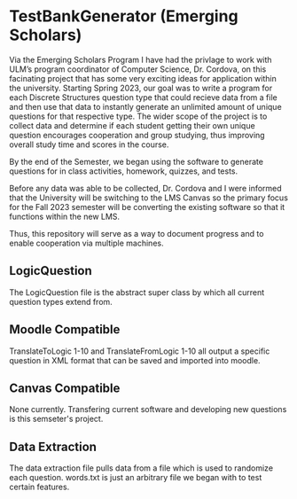 # TestBankGenerator (Emerging Scholars)

Via the Emerging Scholars Program I have had the privlage to work with ULM’s program coordinator of Computer Science, Dr. Cordova, on this facinating project that has some very exciting ideas for application within the university. Starting Spring 2023, our goal was to write a program for each Discrete Structures question type that could recieve data from a file and then use that data to instantly generate an unlimited amount of unique questions for that respective type. The wider scope of the project is to collect data and determine if each student getting their own unique question encourages cooperation and group studying, thus improving overall study time and scores in the course.

By the end of the Semester, we began using the software to generate questions for in class activities, homework, quizzes, and tests.

Before any data was able to be collected, Dr. Cordova and I were informed that the University will be switching to the LMS Canvas so the primary focus for the Fall 2023 semester will be converting the existing software so that it functions within the new LMS.

Thus, this repository will serve as a way to document progress and to enable cooperation via multiple machines.


## LogicQuestion

The LogicQuestion file is the abstract super class by which all current question types extend from.


## Moodle Compatible 

TranslateToLogic 1-10 and TranslateFromLogic 1-10 all output a specific question in XML format that can be saved and imported into moodle. 

## Canvas Compatible

None currently. Transfering current software and developing new questions is this semseter's project.

## Data Extraction

The data extraction file pulls data from a file which is used to randomize each question. words.txt is just an arbitrary file we began with to test certain features.
